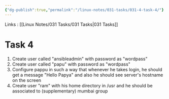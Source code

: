 ```yaml
---
{"dg-publish":true,"permalink":"/linux-notes/031-tasks/031-4-task-4/"}
---
```


Links : [[Linux Notes/031 Tasks/031 Tasks\|031 Tasks]]

# Task 4

1. Create user called "ansibleadmin" with password as "wordpass"
2. Create user called "papu" with password as "wordpass"
3. Configure pappu in such a way that whenever he takes login, he should get a message "Hello Papya" and also he should see server's hostname on the screen
4. Create user "ram" with his home directory in /usr and he should be associated to (supplementary) mumbai group